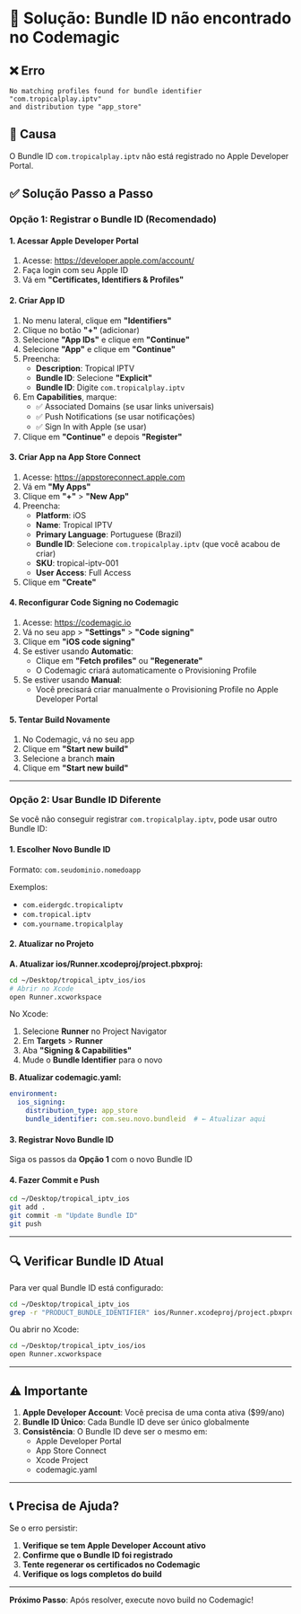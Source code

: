# 🔧 Solução: Bundle ID não encontrado no Codemagic

## ❌ Erro
```
No matching profiles found for bundle identifier "com.tropicalplay.iptv" 
and distribution type "app_store"
```

## 🎯 Causa
O Bundle ID `com.tropicalplay.iptv` não está registrado no Apple Developer Portal.

## ✅ Solução Passo a Passo

### Opção 1: Registrar o Bundle ID (Recomendado)

#### 1. Acessar Apple Developer Portal
1. Acesse: https://developer.apple.com/account/
2. Faça login com seu Apple ID
3. Vá em **"Certificates, Identifiers & Profiles"**

#### 2. Criar App ID
1. No menu lateral, clique em **"Identifiers"**
2. Clique no botão **"+"** (adicionar)
3. Selecione **"App IDs"** e clique em **"Continue"**
4. Selecione **"App"** e clique em **"Continue"**
5. Preencha:
   - **Description**: Tropical IPTV
   - **Bundle ID**: Selecione **"Explicit"**
   - **Bundle ID**: Digite `com.tropicalplay.iptv`
6. Em **Capabilities**, marque:
   - ✅ Associated Domains (se usar links universais)
   - ✅ Push Notifications (se usar notificações)
   - ✅ Sign In with Apple (se usar)
7. Clique em **"Continue"** e depois **"Register"**

#### 3. Criar App na App Store Connect
1. Acesse: https://appstoreconnect.apple.com
2. Vá em **"My Apps"**
3. Clique em **"+"** > **"New App"**
4. Preencha:
   - **Platform**: iOS
   - **Name**: Tropical IPTV
   - **Primary Language**: Portuguese (Brazil)
   - **Bundle ID**: Selecione `com.tropicalplay.iptv` (que você acabou de criar)
   - **SKU**: tropical-iptv-001
   - **User Access**: Full Access
5. Clique em **"Create"**

#### 4. Reconfigurar Code Signing no Codemagic
1. Acesse: https://codemagic.io
2. Vá no seu app > **"Settings"** > **"Code signing"**
3. Clique em **"iOS code signing"**
4. Se estiver usando **Automatic**:
   - Clique em **"Fetch profiles"** ou **"Regenerate"**
   - O Codemagic criará automaticamente o Provisioning Profile
5. Se estiver usando **Manual**:
   - Você precisará criar manualmente o Provisioning Profile no Apple Developer Portal

#### 5. Tentar Build Novamente
1. No Codemagic, vá no seu app
2. Clique em **"Start new build"**
3. Selecione a branch **main**
4. Clique em **"Start new build"**

---

### Opção 2: Usar Bundle ID Diferente

Se você não conseguir registrar `com.tropicalplay.iptv`, pode usar outro Bundle ID:

#### 1. Escolher Novo Bundle ID
Formato: `com.seudominio.nomedoapp`

Exemplos:
- `com.eidergdc.tropicaliptv`
- `com.tropical.iptv`
- `com.yourname.tropicalplay`

#### 2. Atualizar no Projeto

**A. Atualizar ios/Runner.xcodeproj/project.pbxproj:**
```bash
cd ~/Desktop/tropical_iptv_ios/ios
# Abrir no Xcode
open Runner.xcworkspace
```

No Xcode:
1. Selecione **Runner** no Project Navigator
2. Em **Targets** > **Runner**
3. Aba **"Signing & Capabilities"**
4. Mude o **Bundle Identifier** para o novo

**B. Atualizar codemagic.yaml:**
```yaml
environment:
  ios_signing:
    distribution_type: app_store
    bundle_identifier: com.seu.novo.bundleid  # ← Atualizar aqui
```

#### 3. Registrar Novo Bundle ID
Siga os passos da **Opção 1** com o novo Bundle ID

#### 4. Fazer Commit e Push
```bash
cd ~/Desktop/tropical_iptv_ios
git add .
git commit -m "Update Bundle ID"
git push
```

---

## 🔍 Verificar Bundle ID Atual

Para ver qual Bundle ID está configurado:

```bash
cd ~/Desktop/tropical_iptv_ios
grep -r "PRODUCT_BUNDLE_IDENTIFIER" ios/Runner.xcodeproj/project.pbxproj
```

Ou abrir no Xcode:
```bash
cd ~/Desktop/tropical_iptv_ios/ios
open Runner.xcworkspace
```

---

## ⚠️ Importante

1. **Apple Developer Account**: Você precisa de uma conta ativa ($99/ano)
2. **Bundle ID Único**: Cada Bundle ID deve ser único globalmente
3. **Consistência**: O Bundle ID deve ser o mesmo em:
   - Apple Developer Portal
   - App Store Connect
   - Xcode Project
   - codemagic.yaml

---

## 📞 Precisa de Ajuda?

Se o erro persistir:

1. **Verifique se tem Apple Developer Account ativo**
2. **Confirme que o Bundle ID foi registrado**
3. **Tente regenerar os certificados no Codemagic**
4. **Verifique os logs completos do build**

---

**Próximo Passo**: Após resolver, execute novo build no Codemagic!
